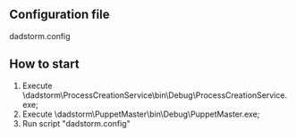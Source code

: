 ## Configuration file
dadstorm.config


## How to start

1. Execute \dadstorm\ProcessCreationService\bin\Debug\ProcessCreationService.exe;
2. Execute \dadstorm\PuppetMaster\bin\Debug\PuppetMaster.exe;
3. Run script "dadstorm.config"
